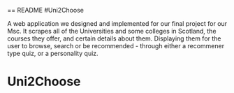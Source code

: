 == README
#Uni2Choose

A web application we designed and implemented for our final project for our Msc. It scrapes all of the Universities and some colleges in Scotland, the courses they offer, and certain details about them. Displaying them for the user to browse, search or be recommended - through either a recommener type quiz, or a personality quiz. 


# Uni2Choose
